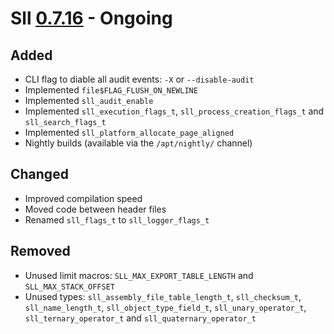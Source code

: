 # Sll [0.7.16] - Ongoing

## Added

- CLI flag to diable all audit events: `-X` or `--disable-audit`
- Implemented `file$FLAG_FLUSH_ON_NEWLINE`
- Implemented `sll_audit_enable`
- Implemented `sll_execution_flags_t`, `sll_process_creation_flags_t` and `sll_search_flags_t`
- Implemented `sll_platform_allocate_page_aligned`
- Nightly builds (available via the `/apt/nightly/` channel)

## Changed

- Improved compilation speed
- Moved code between header files
- Renamed `sll_flags_t` to `sll_logger_flags_t`

## Removed

- Unused limit macros: `SLL_MAX_EXPORT_TABLE_LENGTH` and `SLL_MAX_STACK_OFFSET`
- Unused types: `sll_assembly_file_table_length_t`, `sll_checksum_t`, `sll_name_length_t`, `sll_object_type_field_t`, `sll_unary_operator_t`, `sll_ternary_operator_t` and `sll_quaternary_operator_t`

[0.7.16]: https://github.com/sl-lang/sll/compare/sll-v0.7.15...main
